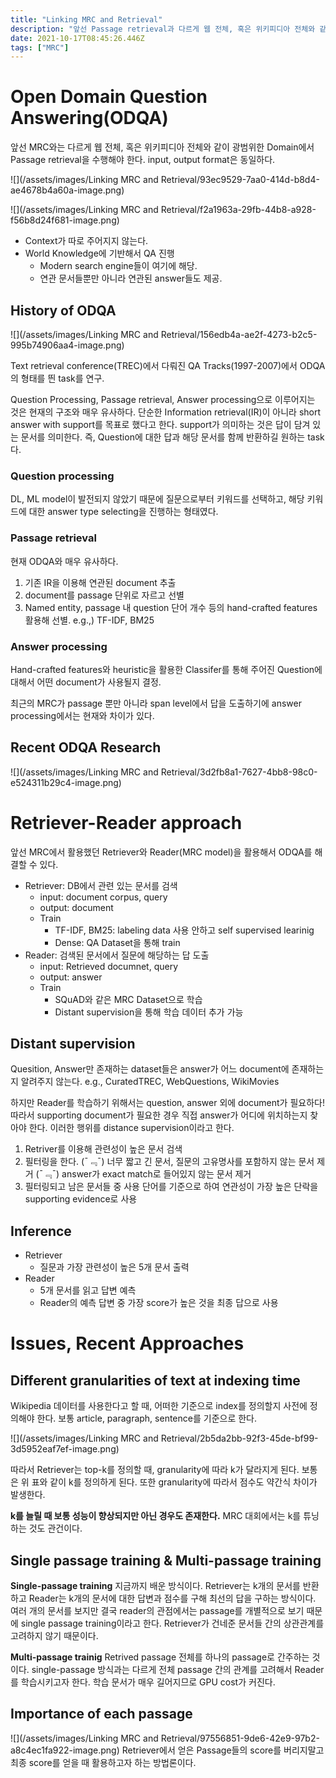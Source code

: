```yaml
---
title: "Linking MRC and Retrieval"
description: "앞선 Passage retrieval과 다르게 웹 전체, 혹은 위키피디아 전체와 같이 광범위한 Domain에서 Passage retrieval을 수행해야 한다. Context가 따로 주어지지 않는다. World Knowledge에 기반해서 QA 진행Modern sear"
date: 2021-10-17T08:45:26.446Z
tags: ["MRC"]
---
```

# Open Domain Question Answering(ODQA)

앞선 MRC와는 다르게 웹 전체, 혹은 위키피디아 전체와 같이 광범위한 Domain에서 Passage retrieval을 수행해야 한다. input, output format은 동일하다.

![](/assets/images/Linking MRC and Retrieval/93ec9529-7aa0-414d-b8d4-ae4678b4a60a-image.png)

![](/assets/images/Linking MRC and Retrieval/f2a1963a-29fb-44b8-a928-f56b8d24f681-image.png)

- Context가 따로 주어지지 않는다. 
- World Knowledge에 기반해서 QA 진행
  - Modern search engine들이 여기에 해당.
  - 연관 문서들뿐만 아니라 연관된 answer들도 제공.
  
## History of ODQA
![](/assets/images/Linking MRC and Retrieval/156edb4a-ae2f-4273-b2c5-995b74906aa4-image.png)

Text retrieval conference(TREC)에서 다뤄진 QA Tracks(1997-2007)에서 ODQA의 형태를 띈 task를 연구.

Question Processing, Passage retrieval, Answer processing으로 이루어지는 것은 현재의 구조와 매우 유사하다. 단순한 Information retrieval(IR)이 아니라 short answer with support를 목표로 했다고 한다. support가 의미하는 것은 답이 담겨 있는 문서를 의미한다. 즉, Question에 대한 답과 해당 문서를 함께 반환하길 원하는 task다.

### Question processing
DL, ML model이 발전되지 않았기 때문에 질문으로부터 키워드를 선택하고, 해당 키워드에 대한 answer type selecting을 진행하는 형태였다.
### Passage retrieval
현재 ODQA와 매우 유사하다.
1. 기존 IR을 이용해 연관된 document 추출
2. document를 passage 단위로 자르고 선별
3. Named entity, passage 내 question 단어 개수 등의 hand-crafted features 활용해 선별. e.g.,) TF-IDF, BM25

### Answer processing
Hand-crafted features와 heuristic을 활용한 Classifer를 통해 주어진 Question에 대해서 어떤 document가 사용될지 결정.

최근의 MRC가 passage 뿐만 아니라 span level에서 답을 도출하기에 answer processing에서는 현재와 차이가 있다.

## Recent ODQA Research
![](/assets/images/Linking MRC and Retrieval/3d2fb8a1-7627-4bb8-98c0-e524311b29c4-image.png)


# Retriever-Reader approach
앞선 MRC에서 활용했던 Retriever와 Reader(MRC model)을 활용해서 ODQA를 해결할 수 있다.
- Retriever: DB에서 관련 있는 문서를 검색
  - input: document corpus, query
  - output: document
  - Train
    - TF-IDF, BM25: labeling data 사용 안하고 self supervised learinig
    - Dense: QA Dataset을 통해 train
- Reader: 검색된 문서에서 질문에 해당하는 답 도출
  - input: Retrieved documnet, query
  - output: answer
  - Train
    - SQuAD와 같은 MRC Dataset으로 학습
    - Distant supervision을 통해 학습 데이터 추가 가능

## Distant supervision
Quesition, Answer만 존재하는 dataset들은 answer가 어느 document에 존재하는지 알려주지 않는다.
e.g., CuratedTREC, WebQuestions, WikiMovies

하지만 Reader를 학습하기 위해서는 question, answer 외에 document가 필요하다! 따라서 supporting document가 필요한 경우 직접 answer가 어디에 위치하는지 찾아야 한다. 이러한 행위를 distance supervision이라고 한다.

1. Retriver를 이용해 관련성이 높은 문서 검색
2. 필터링을 한다.
(ˉ﹃ˉ) 너무 짧고 긴 문서, 질문의 고유명사를 포함하지 않는 문서 제거
(ˉ﹃ˉ) answer가 exact match로 들어있지 않는 문서 제거
3. 필터링되고 남은 문서들 중 사용 단어를 기준으로 하여 연관성이 가장 높은 단락을 supporting evidence로 사용

## Inference
- Retriever
  - 질문과 가장 관련성이 높은 5개 문서 출력
- Reader
  - 5개 문서를 읽고 답변 예측
  - Reader의 예측 답변 중 가장 score가 높은 것을 최종 답으로 사용


# Issues, Recent Approaches
## Different granularities of text at indexing time
Wikipedia 데이터를 사용한다고 할 때, 어떠한 기준으로 index를 정의할지 사전에 정의해야 한다. 보통 article, paragraph, sentence를 기준으로 한다.

![](/assets/images/Linking MRC and Retrieval/2b5da2bb-92f3-45de-bf99-3d5952eaf7ef-image.png)

따라서 Retriever는 top-k를 정의할 때, granularity에 따라 k가 달라지게 된다. 보통은 위 표와 같이 k를 정의하게 된다. 또한 granularity에 따라서 점수도 약간식 차이가 발생한다.

**k를 늘릴 때 보통 성능이 향상되지만 아닌 경우도 존재한다.** MRC 대회에서는 k를 튜닝하는 것도 관건이다.

## Single passage training & Multi-passage training

**Single-passage training**
지금까지 배운 방식이다. Retriever는 k개의 문서를 반환하고 Reader는 k개의 문서에 대한 답변과 점수를 구해 최선의 답을 구하는 방식이다. 여러 개의 문서를 보지만 결국 reader의 관점에서는 passage를 개별적으로 보기 때문에 single passage training이라고 한다. Retriever가 건네준 문서들 간의 상관관계를 고려하지 않기 때문이다.

**Multi-passage trainig**
Retrived passage 전체를 하나의 passage로 간주하는 것이다. single-passage 방식과는 다르게 전체 passage 간의 관계를 고려해서 Reader를 학습시키고자 한다.
학습 문서가 매우 길어지므로 GPU cost가 커진다.

## Importance of each passage
![](/assets/images/Linking MRC and Retrieval/97556851-9de6-42e9-97b2-a8c4ec1fa922-image.png)
Retriever에서 얻은 Passage들의 score를 버리지말고 최종 score를 얻을 때 활용하고자 하는 방법론이다. 